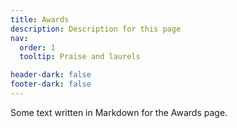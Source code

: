 ```yaml
---
title: Awards
description: Description for this page
nav:
  order: 1
  tooltip: Praise and laurels

header-dark: false
footer-dark: false
---
```


Some text written in Markdown for the Awards page.
